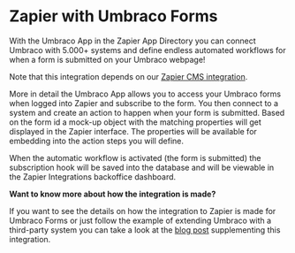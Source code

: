 # Zapier with Umbraco Forms
With the Umbraco App in the Zapier App Directory you can connect Umbraco with 5.000+ systems and define endless automated workflows for when a form is submitted on your Umbraco webpage!  

Note that this integration depends on our [Zapier CMS integration](https://raw.githubusercontent.com/umbraco/Umbraco.Cms.Integrations/tree/main/src/Umbraco.Cms.Integrations.Automation.Zapier). 

More in detail the Umbraco App allows you to access your Umbraco forms when logged into Zapier and subscribe to the form. You then connect to a system and create an action to happen when your form is submitted. Based on the form id a mock-up object with the matching properties will get displayed in the Zapier interface. The properties will be available for embedding into the action steps you will define. 

When the automatic workflow is activated (the form is submitted) the subscription hook will be saved into the database and will be viewable in the Zapier Integrations backoffice dashboard.

**Want to know more about how the integration is made?**

If you want to see the details on how the integration to Zapier is made for Umbraco Forms or just follow the example of extending Umbraco with a third-party system you can take a look at the [blog post](https://umbraco.com/blog/integrating-umbraco-with-zapier/) supplementing this integration. 
